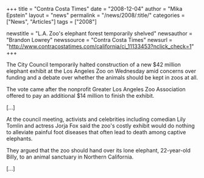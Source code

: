 +++
title = "Contra Costa Times"
date = "2008-12-04"
author = "Mika Epstein"
layout = "news"
permalink = "/news/2008/:title/"
categories = ["News", "Articles"]
tags = ["2008"]

newstitle = "L.A. Zoo's elephant forest temporarily shelved"
newsauthor = "Brandon Lowrey"
newssource = "Contra Costa Times"
newsurl = "http://www.contracostatimes.com/california/ci_11133453?nclick_check=1"
+++

The City Council temporarily halted construction of a new $42 million elephant exhibit at the Los Angeles Zoo on Wednesday amid concerns over funding and a debate over whether the animals should be kept in zoos at all.

The vote came after the nonprofit Greater Los Angeles Zoo Association offered to pay an additional $14 million to finish the exhibit. 

[...]

At the council meeting, activists and celebrities including comedian Lily Tomlin and actress Jorja Fox said the zoo's costly exhibit would do nothing to alleviate painful foot diseases that often lead to death among captive elephants.

They argued that the zoo should hand over its lone elephant, 22-year-old Billy, to an animal sanctuary in Northern California. 

[...]

